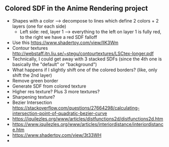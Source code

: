 
## Colored SDF in the Anime Rendering project

  - Shapes with a color --> decompose to lines which define 2 colors + 2 layers (one for each side)
    - Left side: red, layer 1 --> everything to the left on layer 1 is fully red, to the right we have a red SDF falloff
  - Use this https://www.shadertoy.com/view/llK3Wm 
  - Contour textures http://webstaff.itn.liu.se/~stegu/contourtextures/LSCtex-longer.pdf
  - Technically, I could get away with 3 stacked SDFs (since the 4th one is basically the "default" or "background")
  - What happens if I slightly shift one of the colored borders? (like, only shift the 2nd layer)
  - Remove green border
  - Generate SDF from colored texture
  - Higher res texture? Plus 3 more textures?
  - Sharpening texture?
  - Bezier Intersection https://stackoverflow.com/questions/27664298/calculating-intersection-point-of-quadratic-bezier-curve
  - https://iquilezles.org/www/articles/distfunctions2d/distfunctions2d.htm
  - https://www.iquilezles.org/www/articles/interiordistance/interiordistance.htm
  - https://www.shadertoy.com/view/3t33WH
  - 